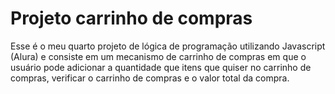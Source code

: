 # Projeto carrinho de compras

Esse é o meu quarto projeto de lógica de programação utilizando Javascript (Alura) e consiste em um mecanismo de carrinho de compras em que o usuário pode adicionar a quantidade que itens que quiser no carrinho de compras, verificar o carrinho de compras e o valor total da compra.
